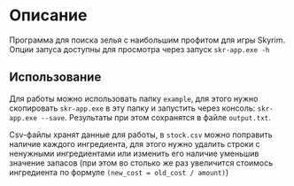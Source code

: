 # Описание

Программа для поиска зелья с наибольшим профитом для игры Skyrim. Опции запуса доступны для просмотра через запуск `skr-app.exe -h`

## Использование
Для работы можно использовать папку `example`, для этого нужно скопировать `skr-app.exe` в эту папку и запустить через консоль: `skr-app.exe --save`. Результаты при этом сохранятся в файле `output.txt`.

Csv-файлы хранят данные для работы, в `stock.csv` можно поправить наличие каждого ингредиента, для этого нужно удалить строки с ненужными ингредиентами или изменить его наличие уменьшив значение запасов (при этом во столько же раз увеличится стоимось ингредиента по формуле `(new_cost = old_cost / amount)`) 